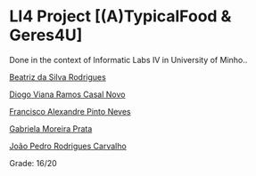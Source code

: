 # LI4 Project [(A)TypicalFood & Geres4U]

Done in the context of Informatic Labs IV in University of Minho..

[Beatriz da Silva Rodrigues](https://github.com/beasrodrigues24)

[Diogo Viana Ramos Casal Novo](https://github.com/DCasalNovo)

[Francisco Alexandre Pinto Neves](https://github.com/franl08)

[Gabriela Moreira Prata](https://github.com/GabrielaPrata)

[João Pedro Rodrigues Carvalho](https://github.com/joaoca93166)


Grade: 16/20

